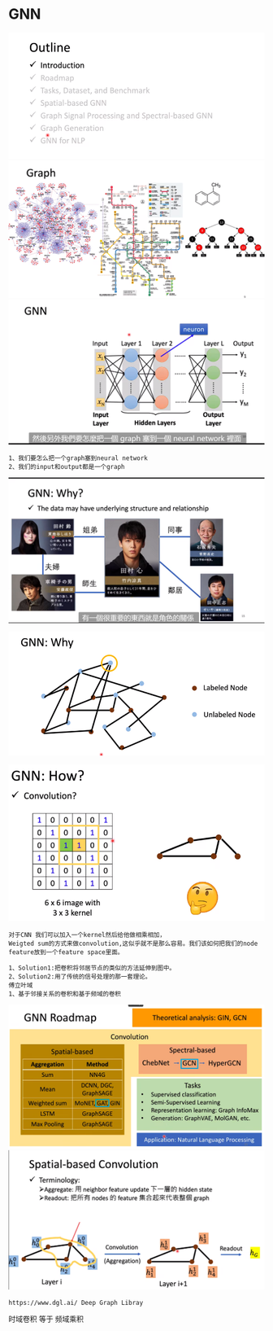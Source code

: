 # GNN
![alt text](image.png)
![alt text](image-1.png)
![alt text](image-2.png)
```
1、我们要怎么把一个graph塞到neural network
2、我们的input和output都是一个graph
```
![alt text](image-3.png)

![alt text](image-4.png)

![alt text](image-5.png)
```
对于CNN 我们可以加入一个kernel然后给他做相乘相加，
Weigted sum的方式来做convolution,这似乎就不是那么容易。我们该如何把我们的node feature放到一个feature space里面。
```
```
1、Solution1:把卷积将邻居节点的类似的方法延伸到图中。
2、Solution2:用了传统的信号处理的那一套理论。
傅立叶域
1、基于邻接关系的卷积和基于频域的卷积
```

![alt text](image-7.png)
![alt text](image-9.png)
 ```
 https://www.dgl.ai/ Deep Graph Libray
```
时域卷积 等于 频域乘积



